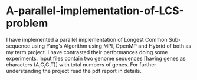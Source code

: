 # A-parallel-implementation-of-LCS-problem
I have implemented a parallel implementation of Longest Common Sub-sequence using Yang’s Algorithm using MPI, OpenMP and Hybrid of both as my term project. I have contrasted their performances doing some experiments. Input files contain two genome sequences [having genes as characters (A,C,G,T)] with total numbers of genes. For further understanding the project read the pdf report in details. 

